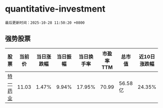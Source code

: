 # quantitative-investment

`最后更新时间：2025-10-28 11:50:20 +0800`

## 强势股票

|股票|当前价|当日涨跌幅|当日振幅|当日换手率|市盈率TTM|总市值|近10日涨跌幅|
|----|----|----|----|----|----|----|----|
|[特一药业](https://xueqiu.com/S/SZ002728)|11.03|1.47%|9.94%|17.95%|70.99|56.58亿|24.35%|

